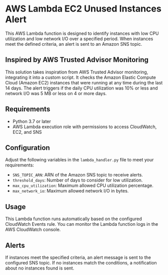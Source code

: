 # AWS Lambda EC2 Unused Instances Alert

This AWS Lambda function is designed to identify instances with low CPU utilization and low network I/O over a specified period. When instances meet the defined criteria, an alert is sent to an Amazon SNS topic.

## Inspired by AWS Trusted Advisor Monitoring

This solution takes inspiration from AWS Trusted Advisor monitoring, integrating it into a custom script. It checks the Amazon Elastic Compute Cloud (Amazon EC2) instances that were running at any time during the last 14 days. The alert triggers if the daily CPU utilization was 10% or less and network I/O was 5 MB or less on 4 or more days.

## Requirements

- Python 3.7 or later
- AWS Lambda execution role with permissions to access CloudWatch, EC2, and SNS

## Configuration

Adjust the following variables in the `lambda_handler.py` file to meet your requirements:

- `SNS_TOPIC_ARN`: ARN of the Amazon SNS topic to receive alerts.
- `threshold_days`: Number of days to consider for low utilization.
- `max_cpu_utilization`: Maximum allowed CPU utilization percentage.
- `max_network_io`: Maximum allowed network I/O in bytes.

## Usage

This Lambda function runs automatically based on the configured CloudWatch Events rule. You can monitor the Lambda function logs in the AWS CloudWatch console.

## Alerts

If instances meet the specified criteria, an alert message is sent to the configured SNS topic. If no instances match the conditions, a notification about no instances found is sent.
